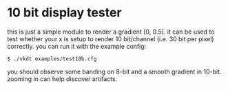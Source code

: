 # 10 bit display tester

this is just a simple module to render a gradient [0, 0.5]. it can be used to
test whether your x is setup to render 10 bit/channel (i.e. 30 bit per pixel)
correctly. you can run it with the example config:

```
$ ./vkdt examples/test10b.cfg
```

you should observe some banding on 8-bit and a smooth gradient in 10-bit.
zooming in can help discover artifacts.
